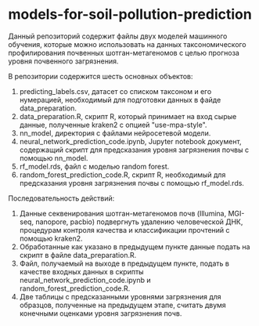 # models-for-soil-pollution-prediction
Данный репозиторий содержит файлы двух моделей машинного обучения, которые можно использовать на данных таксономического профилирования почвенных шотган-метагеномов с целью прогноза уровня почвенного загрязнения.

В репозитории содержится шесть основных объектов: 
1. predicting_labels.csv, датасет со списком таксоном и его нумерацией, необходимый для подготовки данных в файде data_preparation.
2. data_preparation.R, скрипт R, который принимает на вход сырые данные, полученные kraken2 с опцией "use-mpa-style".
3. nn_model, директория с файлами нейросетевой модели.
4. neural_network_prediction_code.ipynb, Jupyter notebook документ, содержащий скрипт для предсказания уровня загрязнения почвы с помощью nn_model.
5. rf_model.rds, файл с моделью random forest.
6. random_forest_prediction_code.R, скрипт R, необходимый для предсказания уровня загрязнения почвы с помощью rf_model.rds.

Последовательность действий: 
1. Данные секвенирования шотган-метагеномов почв (Illumina, MGI-seq, nanopore, pacbio) подвергнуть удалению человеческой ДНК, процедурам контроля качества и классификации прочтений с помощью kraken2.
2. Обработанные как указано в предыдущем пункте данные подать на скрипт в файле data_preparation.R.
3. Файл, получаемый на выходе в предыдущем пункте, подать в качестве входных данных в скрипты neural_network_prediction_code.ipynb и random_forest_prediction_code.R.
4. Две таблицы с предсказанными уровнями загрязнения для образцов, полученные на предыдущем этапе, считать двумя конечными оценками уровня загрязнения почв.
